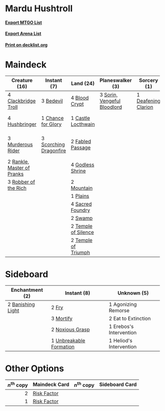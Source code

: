 # Mardu Hushtroll

#### [Export MTGO List](../collection/Mardu%20Hushtroll/Mardu%20Hushtroll.txt)
#### [Export Arena List](../collection/Mardu%20Hushtroll/Mardu%20Hushtroll_arena.txt)
#### [Print on decklist.org](http://decklist.org/?deckmain=3%09Agonizing%20Remorse%0A3%09Bedevil%0A4%09Blood%20Crypt%0A1%09Castle%20Locthwain%0A1%09Chance%20for%20Glory%0A4%09Clackbridge%20Troll%0A1%09Deafening%20Clarion%0A2%09Fabled%20Passage%0A4%09Godless%20Shrine%0A1%09Haktos%20the%20Unscarred%0A4%09Hushbringer%0A4%09Kroxa,%20Titan%20of%20Death's%20Hunger%0A2%09Mountain%0A3%09Murderous%20Rider%0A1%09Plains%0A2%09Rankle,%20Master%20of%20Pranks%0A3%09Robber%20of%20the%20Rich%0A4%09Sacred%20Foundry%0A3%09Scorching%20Dragonfire%0A3%09Sorin,%20Vengeful%20Bloodlord%0A2%09Swamp%0A1%09Tectonic%20Giant%0A2%09Temple%20of%20Silence%0A2%09Temple%20of%20Triumph&deckside=1%09Agonizing%20Remorse%0A2%09Banishing%20Light%0A2%09Eat%20to%20Extinction%0A1%09Erebos's%20Intervention%0A2%09Fry%0A1%09Heliod's%20Intervention%0A3%09Mortify%0A2%09Noxious%20Grasp%0A1%09Unbreakable%20Formation)
# Maindeck

|                                            Creature (16)                                            |                                           Instant (7)                                           |                                          Land (24)                                           |                                           Planeswalker (3)                                           |                                         Sorcery (1)                                          |          Unknown (9)           |
|-----------------------------------------------------------------------------------------------------|-------------------------------------------------------------------------------------------------|----------------------------------------------------------------------------------------------|------------------------------------------------------------------------------------------------------|----------------------------------------------------------------------------------------------|--------------------------------|
|4 [Clackbridge Troll](http://gatherer.wizards.com/Pages/Card/Details.aspx?multiverseid=473046)       |3 [Bedevil](http://gatherer.wizards.com/Pages/Card/Details.aspx?multiverseid=457301)             |4 [Blood Crypt](http://gatherer.wizards.com/Pages/Card/Details.aspx?multiverseid=97102)       |3 [Sorin, Vengeful Bloodlord](http://gatherer.wizards.com/Pages/Card/Details.aspx?multiverseid=461144)|1 [Deafening Clarion](http://gatherer.wizards.com/Pages/Card/Details.aspx?multiverseid=452915)|3 Agonizing Remorse             |
|4 [Hushbringer](http://gatherer.wizards.com/Pages/Card/Details.aspx?multiverseid=472980)             |1 [Chance for Glory](http://gatherer.wizards.com/Pages/Card/Details.aspx?multiverseid=452909)    |1 [Castle Locthwain](http://gatherer.wizards.com/Pages/Card/Details.aspx?multiverseid=473203) |                                                                                                      |                                                                                              |1 Haktos the Unscarred          |
|3 [Murderous Rider](http://gatherer.wizards.com/Pages/Card/Details.aspx?multiverseid=473059)         |3 [Scorching Dragonfire](http://gatherer.wizards.com/Pages/Card/Details.aspx?multiverseid=473101)|2 [Fabled Passage](http://gatherer.wizards.com/Pages/Card/Details.aspx?multiverseid=473206)   |                                                                                                      |                                                                                              |4 Kroxa, Titan of Death's Hunger|
|2 [Rankle, Master of Pranks](http://gatherer.wizards.com/Pages/Card/Details.aspx?multiverseid=473063)|                                                                                                 |4 [Godless Shrine](http://gatherer.wizards.com/Pages/Card/Details.aspx?multiverseid=405099)   |                                                                                                      |                                                                                              |1 Tectonic Giant                |
|3 [Robber of the Rich](http://gatherer.wizards.com/Pages/Card/Details.aspx?multiverseid=473100)      |                                                                                                 |2 [Mountain](http://gatherer.wizards.com/Pages/Card/Details.aspx?multiverseid=439859)         |                                                                                                      |                                                                                              |                                |
|                                                                                                     |                                                                                                 |1 [Plains](http://gatherer.wizards.com/Pages/Card/Details.aspx?multiverseid=439856)           |                                                                                                      |                                                                                              |                                |
|                                                                                                     |                                                                                                 |4 [Sacred Foundry](http://gatherer.wizards.com/Pages/Card/Details.aspx?multiverseid=405106)   |                                                                                                      |                                                                                              |                                |
|                                                                                                     |                                                                                                 |2 [Swamp](http://gatherer.wizards.com/Pages/Card/Details.aspx?multiverseid=439858)            |                                                                                                      |                                                                                              |                                |
|                                                                                                     |                                                                                                 |2 [Temple of Silence](http://gatherer.wizards.com/Pages/Card/Details.aspx?multiverseid=373522)|                                                                                                      |                                                                                              |                                |
|                                                                                                     |                                                                                                 |2 [Temple of Triumph](http://gatherer.wizards.com/Pages/Card/Details.aspx?multiverseid=373560)|                                                                                                      |                                                                                              |                                |


# Sideboard

|                                      Enchantment (2)                                       |                                           Instant (8)                                            |      Unknown (5)      |
|--------------------------------------------------------------------------------------------|--------------------------------------------------------------------------------------------------|-----------------------|
|2 [Banishing Light](http://gatherer.wizards.com/Pages/Card/Details.aspx?multiverseid=405135)|2 [Fry](http://gatherer.wizards.com/Pages/Card/Details.aspx?multiverseid=466894)                  |1 Agonizing Remorse    |
|                                                                                            |3 [Mortify](http://gatherer.wizards.com/Pages/Card/Details.aspx?multiverseid=420829)              |2 Eat to Extinction    |
|                                                                                            |2 [Noxious Grasp](http://gatherer.wizards.com/Pages/Card/Details.aspx?multiverseid=466864)        |1 Erebos's Intervention|
|                                                                                            |1 [Unbreakable Formation](http://gatherer.wizards.com/Pages/Card/Details.aspx?multiverseid=457173)|1 Heliod's Intervention|


# Other Options

|*n*<sup>th</sup> copy|                                    Maindeck Card                                     |*n*<sup>th</sup> copy|Sideboard Card|
|--------------------:|--------------------------------------------------------------------------------------|---------------------|--------------|
|                    2|[Risk Factor](http://gatherer.wizards.com/Pages/Card/Details.aspx?multiverseid=452863)|                     |              |
|                    1|[Risk Factor](http://gatherer.wizards.com/Pages/Card/Details.aspx?multiverseid=452863)|                     |              |

